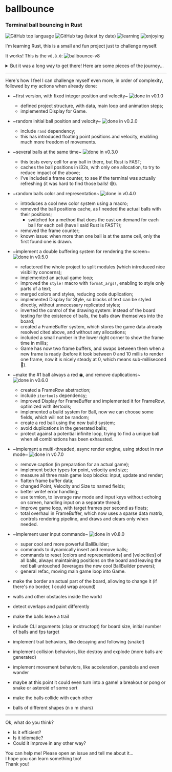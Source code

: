 # ballbounce
### Terminal ball bouncing in Rust

![GitHub top language](https://img.shields.io/github/languages/top/rsalmei/ballbounce)
![GitHub tag (latest by date)](https://img.shields.io/github/v/tag/rsalmei/ballbounce?label=current)
![learning](https://img.shields.io/badge/still%20learning-OH%20YES-red)
![enjoying](https://img.shields.io/badge/enjoying-OH%20YES-green)

I'm learning Rust, this is a small and fun project just to challenge myself.

It works! This is the `v0.8.0`:
![ballbounce-v8](img/ballbounce-v8.gif)

<details>
<summary>But it was a long way to get there! Here are some pieces of the journey...</summary>

This was the first version:
![ballbounce-v1](img/ballbounce.gif)

This was the v0.4.0:
![ballbounce-v4](img/ballbounce-v4.gif)
</details>

---

Here's how I feel I can challenge myself even more, in order of complexity, followed by my actions when already done:

- ~first version, with fixed integer position and velocity~ ![done in v0.1.0](https://img.shields.io/badge/done%20in-v0.1.0-orange)
    - defined project structure, with data, main loop and animation steps;
    - implemented Display for Game.
- ~random initial ball position and velocity~ ![done in v0.2.0](https://img.shields.io/badge/done%20in-v0.2.0-orange)
    - include `rand` dependency;
    - this has introduced floating point positions and velocity, enabling much more freedom of movements.
- ~several balls at the same time~ ![done in v0.3.0](https://img.shields.io/badge/done%20in-v0.3.0-orange)
    - this tests every cell for any ball in there, but Rust is FAST;
    - caches the ball positions in i32s, with only one allocation, to try to reduce impact of the above;
    - I've included a frame counter, to see if the terminal was actually refreshing (it was hard to find those balls! 😅).
- ~random balls color and representation~ ![done in v0.4.0](https://img.shields.io/badge/done%20in-v0.4.0-orange)
    - introduces a cool new color system using a macro;
    - removed the ball positions cache, as I needed the actual balls with their positions;
        - switched for a method that does the cast on demand for each ball for each cell (have I said Rust is FAST?);
    - removed the frame counter;
    - known issue: when more than one ball is at the same cell, only the first found one is drawn.
- ~implement a double buffering system for rendering the screen~ ![done in v0.5.0](https://img.shields.io/badge/done%20in-v0.5.0-orange)
    - refactored the whole project to split modules (which introduced nice visibility concerns);
    - implemented an actual game loop;
    - improved the `style!` macro with `format_args!`, enabling to style only parts of a text;
    - merged colors and styles, reducing code duplication;
    - implemented Display for Style, so blocks of text can be styled directly, without unnecessary replicated styles;
    - inverted the control of the drawing system: instead of the board testing for the existence of balls, the balls draw themselves into the board;
    - created a FrameBuffer system, which stores the game data already resolved cited above, and without any allocations;
    - included a small number in the lower right corner to show the frame time in millis;
    - Game has now two frame buffers, and swaps between them when a new frame is ready (before it took between 0 and 10 millis to render one frame, now it is nicely steady at 0, which means sub-millisecond 👏).
- ~make the #1 ball always a red ◉, and remove duplications~ ![done in v0.6.0](https://img.shields.io/badge/done%20in-v0.6.0-orange)
    - created a FrameRow abstraction;
    - include `itertools` dependency;
    - improved Display for FrameBuffer and implemented it for FrameRow, optimized with itertools;
    - implemented a build system for Ball, now we can choose some fields, which will not be random;
    - create a red ball using the new build system;
    - avoid duplications in the generated balls;
    - protect against a potential infinite loop, trying to find a unique ball when all combinations has been exhausted.
- ~implement a multi-threaded, async render engine, using stdout in raw mode~ ![done in v0.7.0](https://img.shields.io/badge/done%20in-v0.7.0-orange)
    - remove caption (in preparation for an actual game);
    - implement better types for point, velocity and size;
    - measure all three main game loop blocks: input, update and render;
    - flatten frame buffer data;
    - changed Point, Velocity and Size to named fields;
    - better write! error handling;
    - use termion, to leverage raw mode and input keys without echoing on screen, handling input on a separate thread;
    - improve game loop, with target frames per second as floats;
    - total overhaul in FrameBuffer, which now uses a sparse data matrix, controls rendering pipeline, and draws and clears only when needed.
- ~implement user input commands~ ![done in v0.8.0](https://img.shields.io/badge/done%20in-v0.8.0-orange)
    - super cool and more powerful BallBuilder;
    - commands to dynamically insert and remove balls;
    - commands to reset [colors and representations] and [velocities] of all balls, always maintaining positions on the board and leaving the red ball untouched (leverages the new cool BallBuilder powers);
    - general refac, moving main game loop into Game.

- make the border an actual part of the board, allowing to change it (if there's no border, I could wrap around)
- walls and other obstacles inside the world
- detect overlaps and paint differently
- make the balls leave a trail
- include CLI arguments (clap or structopt) for board size, initial number of balls and fps target
- implement trail behaviors, like decaying and following (snake!)
- implement collision behaviors, like destroy and explode (more balls are generated)
- implement movement behaviors, like acceleration, parabola and even wander
- maybe at this point it could even turn into a game! a breakout or pong or snake or asteroid of some sort
- make the balls collide with each other
- balls of different shapes (n x m chars)

---

Ok, what do you think?
- Is it efficient?
- Is it idiomatic?
- Could it improve in any other way?

You can help me! Please open an issue and tell me about it...
<br>I hope you can learn something too!
<br>Thank you!
